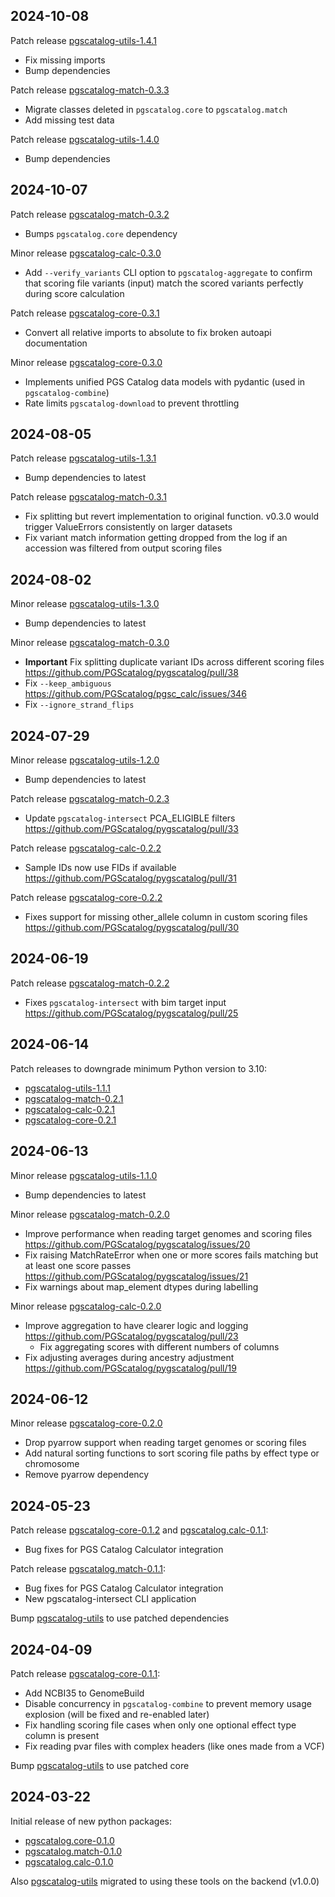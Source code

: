 ## 2024-10-08

Patch release [pgscatalog-utils-1.4.1](https://github.com/PGScatalog/pygscatalog/releases/tag/pgscatalog-utils-1.4.1)

* Fix missing imports
* Bump dependencies

Patch release [pgscatalog-match-0.3.3](https://github.com/PGScatalog/pygscatalog/releases/tag/pgscatalog.match-0.3.3)

* Migrate classes deleted in `pgscatalog.core` to `pgscatalog.match`
* Add missing test data

Patch release [pgscatalog-utils-1.4.0](https://github.com/PGScatalog/pygscatalog/releases/tag/pgscatalog-utils-1.4.0)

* Bump dependencies
 
## 2024-10-07

Patch release [pgscatalog-match-0.3.2](https://github.com/PGScatalog/pygscatalog/releases/tag/pgscatalog.match-0.3.2)

* Bumps `pgscatalog.core` dependency
  
Minor release [pgscatalog-calc-0.3.0](https://github.com/PGScatalog/pygscatalog/releases/tag/pgscatalog.calc-0.3.0)

* Add `--verify_variants` CLI option to `pgscatalog-aggregate` to confirm that scoring file variants (input) match the scored variants perfectly during score calculation 

Patch release  [pgscatalog-core-0.3.1](https://github.com/PGScatalog/pygscatalog/releases/tag/pgscatalog.core-0.3.1)

* Convert all relative imports to absolute to fix broken autoapi documentation

Minor release  [pgscatalog-core-0.3.0](https://github.com/PGScatalog/pygscatalog/releases/tag/pgscatalog.core-0.3.0)

* Implements unified PGS Catalog data models with pydantic (used in `pgscatalog-combine`)
* Rate limits `pgscatalog-download` to prevent throttling

## 2024-08-05

Patch release  [pgscatalog-utils-1.3.1](https://github.com/PGScatalog/pygscatalog/releases/tag/pgscatalog-utils-1.3.1)

* Bump dependencies to latest

Patch release  [pgscatalog-match-0.3.1](https://github.com/PGScatalog/pygscatalog/releases/tag/pgscatalog.match-0.3.1)

* Fix splitting but revert implementation to original function. v0.3.0 would trigger ValueErrors consistently on larger datasets
* Fix variant match information getting dropped from the log if an accession was filtered from output scoring files 

## 2024-08-02

Minor release  [pgscatalog-utils-1.3.0](https://github.com/PGScatalog/pygscatalog/releases/tag/pgscatalog-utils-1.3.0)

* Bump dependencies to latest

Minor release  [pgscatalog-match-0.3.0](https://github.com/PGScatalog/pygscatalog/releases/tag/pgscatalog.match-0.3.0)

* **Important** Fix splitting duplicate variant IDs across different scoring files https://github.com/PGScatalog/pygscatalog/pull/38
* Fix `--keep_ambiguous` https://github.com/PGScatalog/pgsc_calc/issues/346
* Fix `--ignore_strand_flips`
  
## 2024-07-29

Minor release  [pgscatalog-utils-1.2.0](https://github.com/PGScatalog/pygscatalog/releases/tag/pgscatalog-utils-1.2.0)

* Bump dependencies to latest

Patch release [pgscatalog-match-0.2.3](https://github.com/PGScatalog/pygscatalog/releases/tag/pgscatalog.match-0.2.3)

* Update `pgscatalog-intersect` PCA_ELIGIBLE filters https://github.com/PGScatalog/pygscatalog/pull/33
   
Patch release [pgscatalog-calc-0.2.2](https://github.com/PGScatalog/pygscatalog/releases/tag/pgscatalog.calc-0.2.2)

* Sample IDs now use FIDs if available https://github.com/PGScatalog/pygscatalog/pull/31

Patch release [pgscatalog-core-0.2.2](https://github.com/PGScatalog/pygscatalog/releases/tag/pgscatalog.core-0.2.2)

* Fixes support for missing other_allele column in custom scoring files https://github.com/PGScatalog/pygscatalog/pull/30 
   
## 2024-06-19

Patch release [pgscatalog-match-0.2.2](https://github.com/PGScatalog/pygscatalog/releases/tag/pgscatalog.match-0.2.1)

* Fixes `pgscatalog-intersect` with bim target input https://github.com/PGScatalog/pygscatalog/pull/25
 
## 2024-06-14

Patch releases to downgrade minimum Python version to 3.10:

*  [pgscatalog-utils-1.1.1](https://github.com/PGScatalog/pygscatalog/releases/tag/pgscatalog-utils-1.1.1)
*  [pgscatalog-match-0.2.1](https://github.com/PGScatalog/pygscatalog/releases/tag/pgscatalog.match-0.2.1)
*  [pgscatalog-calc-0.2.1](https://github.com/PGScatalog/pygscatalog/releases/tag/pgscatalog.calc-0.2.1)
*  [pgscatalog-core-0.2.1](https://github.com/PGScatalog/pygscatalog/releases/tag/pgscatalog.core-0.2.1)

## 2024-06-13

Minor release [pgscatalog-utils-1.1.0](https://github.com/PGScatalog/pygscatalog/releases/tag/pgscatalog-utils-1.1.0)

* Bump dependencies to latest

Minor release [pgscatalog-match-0.2.0](https://github.com/PGScatalog/pygscatalog/releases/tag/pgscatalog.match-0.2.0)

* Improve performance when reading target genomes and scoring files https://github.com/PGScatalog/pygscatalog/issues/20
* Fix raising MatchRateError when one or more scores fails matching but at least one score passes https://github.com/PGScatalog/pygscatalog/issues/21
* Fix warnings about map_element dtypes during labelling 

Minor release [pgscatalog-calc-0.2.0](https://github.com/PGScatalog/pygscatalog/releases/tag/pgscatalog.calc-0.2.0)

* Improve aggregation to have clearer logic and logging https://github.com/PGScatalog/pygscatalog/pull/23 
  * Fix aggregating scores with different numbers of columns
* Fix adjusting averages during ancestry adjustment https://github.com/PGScatalog/pygscatalog/pull/19

## 2024-06-12

Minor release [pgscatalog-core-0.2.0](https://github.com/PGScatalog/pygscatalog/releases/tag/pgscatalog.core-0.2.0)

* Drop pyarrow support when reading target genomes or scoring files 
* Add natural sorting functions to sort scoring file paths by effect type or chromosome
* Remove pyarrow dependency 
  
## 2024-05-23

Patch release [pgscatalog-core-0.1.2](https://github.com/PGScatalog/pygscatalog/releases/tag/pgscatalog.core-0.1.2) and [pgscatalog.calc-0.1.1](https://github.com/PGScatalog/pygscatalog/releases/tag/pgscatalog.calc-0.1.1):

* Bug fixes for PGS Catalog Calculator integration

Patch release [pgscatalog.match-0.1.1](https://github.com/PGScatalog/pygscatalog/releases/tag/pgscatalog.match-0.1.1):

* Bug fixes for PGS Catalog Calculator integration
* New pgscatalog-intersect CLI application

Bump [pgscatalog-utils](https://github.com/PGScatalog/pygscatalog/releases/tag/pgscatalog-utils-1.0.2) to use patched dependencies

## 2024-04-09

Patch release [pgscatalog-core-0.1.1](https://github.com/PGScatalog/pygscatalog/releases/tag/pgscatalog.core-0.1.1):

* Add NCBI35 to GenomeBuild
* Disable concurrency in `pgscatalog-combine` to prevent memory usage explosion (will be fixed and re-enabled later)
* Fix handling scoring file cases when only one optional effect type column is present
* Fix reading pvar files with complex headers (like ones made from a VCF)

Bump [pgscatalog-utils](https://github.com/PGScatalog/pygscatalog/releases/tag/pgscatalog-utils-1.0.1) to use patched core

## 2024-03-22

Initial release of new python packages:

* [pgscatalog.core-0.1.0](https://github.com/PGScatalog/pygscatalog/releases/tag/pgscatalog.core-0.1.0)
* [pgscatalog.match-0.1.0](https://github.com/PGScatalog/pygscatalog/releases/tag/pgscatalog.match-0.1.0)
* [pgscatalog.calc-0.1.0](https://github.com/PGScatalog/pygscatalog/releases/tag/pgscatalog.calc-0.1.0)

Also [pgscatalog-utils](https://github.com/PGScatalog/pygscatalog/releases/tag/pgscatalog-utils-1.0.0) migrated to using these tools on the backend (v1.0.0)
